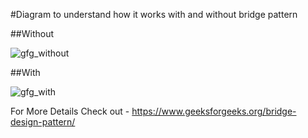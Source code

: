 #Diagram to understand how it works with and without bridge pattern

##Without

![gfg_without](https://user-images.githubusercontent.com/89591371/186353786-3eca50c6-336c-4159-8e41-bba151c3cf1e.png)


##With

![gfg_with](https://user-images.githubusercontent.com/89591371/186353807-32933315-5405-49f0-a2e4-33e7d8d3f1cb.png)

For More Details 
Check out - https://www.geeksforgeeks.org/bridge-design-pattern/
